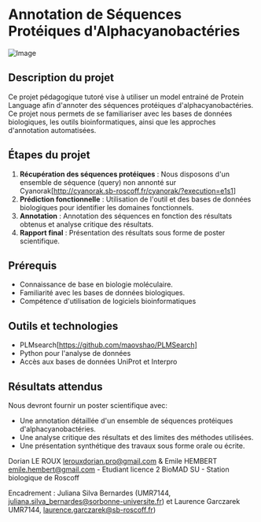# Annotation de Séquences Protéiques d'Alphacyanobactéries

![Image](https://github.com/user-attachments/assets/01efb29e-a70d-460d-9655-20095e0110d1)

## Description du projet

Ce projet pédagogique tutoré vise à utiliser un model entrainé de Protein Language afin d'annoter des séquences protéiques d'alphacyanobactéries.
Ce projet nous permets de se familiariser avec les bases de données biologiques, les outils bioinformatiques, ainsi que les approches d'annotation automatisées.

## Étapes du projet

1. **Récupération des séquences protéiques** : Nous disposons d'un ensemble de séquence (query) non annonté sur Cyanorak[http://cyanorak.sb-roscoff.fr/cyanorak/?execution=e1s1]
2. **Prédiction fonctionnelle** : Utilisation de l'outil et des bases de données biologiques pour identifier les domaines fonctionnels.
3. **Annotation** : Annotation des séquences en fonction des résultats obtenus et analyse critique des résultats.
5. **Rapport final** : Présentation des résultats sous forme de poster scientifique.

## Prérequis

- Connaissance de base en biologie moléculaire.
- Familiarité avec les bases de données biologiques.
- Compétence d'utilisation de logiciels bioinformatiques

## Outils et technologies

- PLMsearch[https://github.com/maovshao/PLMSearch]
- Python pour l'analyse de données
- Accès aux bases de données UniProt et Interpro

## Résultats attendus

Nous devront fournir un poster scientifique avec:
- Une annotation détaillée d'un ensemble de séquences protéiques d'alphacyanobactéries.
- Une analyse critique des résultats et des limites des méthodes utilisées.
- Une présentation synthétique des travaux sous forme orale ou écrite.

 Dorian LE ROUX lerouxdorian.pro@gmail.com & Emile HEMBERT emile.hembert@gmail.com - Etudiant licence 2 BioMAD SU - Station biologique de Roscoff
 
 Encadrement : Juliana Silva Bernardes (UMR7144, juliana.silva_bernardes@sorbonne-universite.fr) et Laurence Garczarek UMR7144, laurence.garczarek@sb-roscoff.fr)

